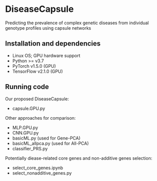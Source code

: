 # DiseaseCapsule
Predicting the prevalence of complex genetic diseases from individual genotype profiles using capsule networks

## Installation and dependencies
- Linux OS; GPU hardware support
- Python >= v3.7
- PyTorch v1.5.0 (GPU)
- TensorFlow v2.1.0 (GPU)

## Running code
Our proposed DiseaseCapsule:
- capsule.GPU.py 

Other approaches for comparison:
- MLP.GPU.py
- CNN.GPU.py  
- basicML.py  (used for Gene-PCA)       
- basicML_allpca.py  (used for All-PCA)
- classifier_PRS.py

Potentially diease-related core genes and non-additive genes selection:
- select_core_genes.ipynb
- select_nonadditive_genes.py
